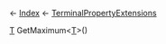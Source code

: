← [Index](Api-Index) ← [TerminalPropertyExtensions](Sandbox.ModAPI.Interfaces.TerminalPropertyExtensions)

[T]() GetMaximum<T><[T]()>()